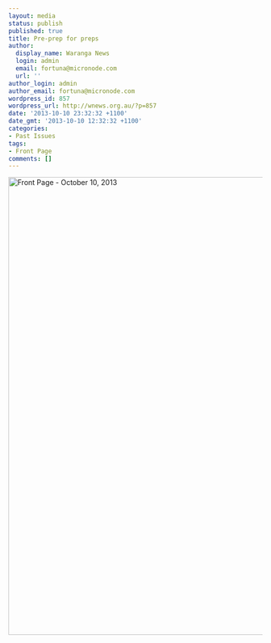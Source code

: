```yaml
---
layout: media
status: publish
published: true
title: Pre-prep for preps
author:
  display_name: Waranga News
  login: admin
  email: fortuna@micronode.com
  url: ''
author_login: admin
author_email: fortuna@micronode.com
wordpress_id: 857
wordpress_url: http://wnews.org.au/?p=857
date: '2013-10-10 23:32:32 +1100'
date_gmt: '2013-10-10 12:32:32 +1100'
categories:
- Past Issues
tags:
- Front Page
comments: []
---
```


<a href="{{ site.url }}/images/2013/10/frontpage-20131010.pdf"><img class="alignnone size-full wp-image-855" alt="Front Page - October 10, 2013" src="{{ site.url }}/images/2013/10/frontpage-20131010.png" width="624" height="907" /></a>
